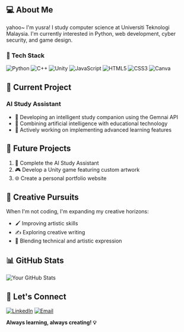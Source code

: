 
## 💻 About Me
 yahoo~ I'm yusra! I study computer science at Universiti Teknologi Malaysia.
I'm currently interested in Python, web development, cyber security, and game design.

### 🚀 Tech Stack
![Python](https://img.shields.io/badge/Python-3776AB?style=for-the-badge&logo=python&logoColor=white)
![C++](https://img.shields.io/badge/C++-00599C?style=for-the-badge&logo=cplusplus&logoColor=white)
![Unity](https://img.shields.io/badge/Unity-000000?style=for-the-badge&logo=unity&logoColor=white)
![JavaScript](https://img.shields.io/badge/JavaScript-F7DF1E?style=for-the-badge&logo=javascript&logoColor=black)
![HTML5](https://img.shields.io/badge/HTML5-E34F26?style=for-the-badge&logo=html5&logoColor=white)
![CSS3](https://img.shields.io/badge/CSS3-1572B6?style=for-the-badge&logo=css3&logoColor=white)
![Canva](https://img.shields.io/badge/Canva-00C4CC?style=for-the-badge&logo=canva&logoColor=white)

## 🔭 Current Project
### AI Study Assistant
- 🤖 Developing an intelligent study companion using the Gemnai API
- 🧠 Combining artificial intelligence with educational technology
- 🚧 Actively working on implementing advanced learning features

## 🌱 Future Projects
1. 🤖 Complete the AI Study Assistant
2. 🎮 Develop a Unity game featuring custom artwork
3. 🌐 Create a personal portfolio website

## 🎨 Creative Pursuits
When I'm not coding, I'm expanding my creative horizons:
- 🖌️ Improving artistic skills
- ✍️ Exploring creative writing
- 🌈 Blending technical and artistic expression

## 📊 GitHub Stats
![Your GitHub Stats](https://github-readme-stats.vercel.app/api?username=usyhatim&show_icons=true&theme=radical)

## 🤝 Let's Connect
[![LinkedIn](https://img.shields.io/badge/LinkedIn-0077B5?style=for-the-badge&logo=linkedin&logoColor=white)](https://www.linkedin.com/in/usyhatim/)
[![Email](https://img.shields.io/badge/Email-D14836?style=for-the-badge&logo=gmail&logoColor=white)](mailto:usyhatim@outlook.sa)

**Always learning, always creating! 💡**
